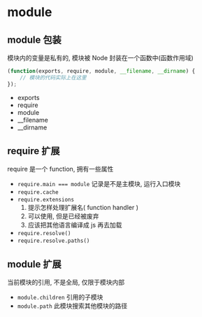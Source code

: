 # module

## module 包装

模块内的变量是私有的, 模块被 Node 封装在一个函数中(函数作用域)

```javascript
(function(exports, require, module, __filename, __dirname) {
    // 模块的代码实际上在这里
});
```

- exports
- require
- module
- __filename
- __dirname

## require 扩展

require 是一个 function, 拥有一些属性

- `require.main === module` 记录是不是主模块, 运行入口模块
- `require.cache`
- `require.extensions`
    1. 提示怎样处理扩展名( function handler )
    2. 可以使用, 但是已经被废弃
    3. 应该把其他语言编译成 js 再去加载
- `require.resolve()`
- `require.resolve.paths()`

## module 扩展

当前模块的引用, 不是全局, 仅限于模块内部

- `module.children` 引用的子模块
- `module.path` 此模块搜索其他模块的路径
